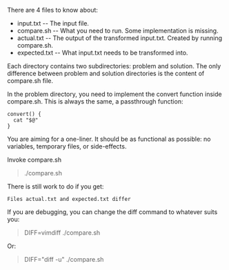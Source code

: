 
There are 4 files to know about:

* input.txt    -- The input file.
* compare.sh   -- What you need to run. Some implementation is missing.
* actual.txt   -- The output of the transformed input.txt. Created by running compare.sh.
* expected.txt -- What input.txt needs to be transformed into.

Each directory contains two subdirectories: problem and solution. The only
difference between problem and solution directories is the content of
compare.sh file.

In the problem directory, you need to implement the convert function inside
compare.sh. This is always the same, a passthrough function:

    convert() {
      cat "$@"
    }

You are aiming for a one-liner. It should be as functional as possible: no
variables, temporary files, or side-effects.

Invoke compare.sh

  > ./compare.sh

There is still work to do if you get:

    Files actual.txt and expected.txt differ

If you are debugging, you can change the diff command to whatever suits you:

  > DIFF=vimdiff ./compare.sh

Or:

  > DIFF="diff -u" ./compare.sh

